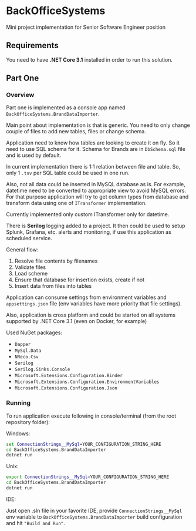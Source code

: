 # BackOfficeSystems
Mini project implementation for Senior Software Engineer position

## Requirements
You need to have **.NET Core 3.1** installed in order to run this solution.

## Part One

### Overview
Part one is implemented as a console app named `BackOfficeSystems.BrandDataImporter`.

Main point about implementation is that is generic. You need to only change couple of files to add new tables, files or change schema.

Application need to know how tables are looking to create it on fly. So it need to use SQL schema for it. Schema for Brands are in `DbSchema.sql` file and is used by default.

In current implementation there is 1:1 relation between file and table. So, only 1 `.tsv` per SQL table could be used in one run.

Also, not all data could be inserted in MySQL database as is. For example, datetime need to be converted to appropriate view to avoid MySQL errors. For that purpose application will try to get column types from database and transform data using one of `ITransformer` implementation.

Currently implemented only custom ITransformer only for datetime.

There is **Serilog** logging added to a project. It then could be used to setup Splunk, Grafana, etc. alerts and monitoring, if use this application as scheduled service.

General flow:
1. Resolve file contents by filenames
2. Validate files
3. Load scheme
4. Ensure that database for insertion exists, create if not
5. Insert data from files into tables

Application can consume settings from environment variables and `appsettings.json` file (env variables have more priority that file settings).

Also, application is cross platform and could be started on all systems supported by .NET Core 3.1 (even on Docker, for example)

Used NuGet packages:
- `Dapper`
- `MySql.Data`
- `NReco.Csv`
- `Serilog`
- `Serilog.Sinks.Console`
- `Microsoft.Extensions.Configuration.Binder`
- `Microsoft.Extensions.Configuration.EnvironmentVariables`
- `Microsoft.Extensions.Configuration.Json`

### Running
To run application execute following in console/terminal (from the root repository folder):

Windows:
```cmd
set ConnectionStrings__MySql=YOUR_CONFIGURATION_STRING_HERE
cd BackOfficeSystems.BrandDataImporter
dotnet run
```

Unix:
```bash
export ConnectionStrings__MySql=YOUR_CONFIGURATION_STRING_HERE
cd BackOfficeSystems.BrandDataImporter
dotnet run
```

IDE:

Just open .sln file in your favorite IDE, provide `ConnectionStrings__MySql` env variable to `BackOfficeSystems.BrandDataImporter` build configuration and hit `"Build and Run"`.